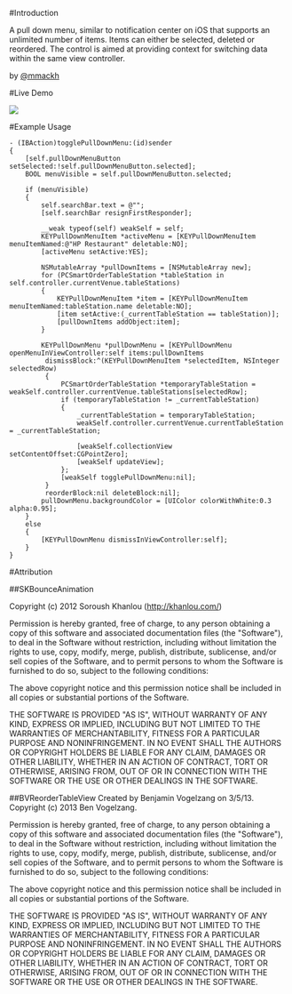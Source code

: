#Introduction

A pull down menu, similar to notification center on iOS that supports an unlimited number of items. Items can either be selected, deleted or reordered. The control is aimed at providing context for switching data within the same view controller.

by [@mmackh](https://twitter.com/mmackh)

#Live Demo

![](https://raw.githubusercontent.com/mmackh/KEYPullDownMenu/master/demo.gif)

#Example Usage

```
- (IBAction)togglePullDownMenu:(id)sender
{
    [self.pullDownMenuButton setSelected:!self.pullDownMenuButton.selected];
    BOOL menuVisible = self.pullDownMenuButton.selected;
    
    if (menuVisible)
    {
        self.searchBar.text = @"";
        [self.searchBar resignFirstResponder];
        
        __weak typeof(self) weakSelf = self;
        KEYPullDownMenuItem *activeMenu = [KEYPullDownMenuItem menuItemNamed:@"HP Restaurant" deletable:NO];
        [activeMenu setActive:YES];
        
        NSMutableArray *pullDownItems = [NSMutableArray new];
        for (PCSmartOrderTableStation *tableStation in self.controller.currentVenue.tableStations)
        {
            KEYPullDownMenuItem *item = [KEYPullDownMenuItem menuItemNamed:tableStation.name deletable:NO];
            [item setActive:(_currentTableStation == tableStation)];
            [pullDownItems addObject:item];
        }
        
        KEYPullDownMenu *pullDownMenu = [KEYPullDownMenu openMenuInViewController:self items:pullDownItems
         dismissBlock:^(KEYPullDownMenuItem *selectedItem, NSInteger selectedRow)
         {
             PCSmartOrderTableStation *temporaryTableStation = weakSelf.controller.currentVenue.tableStations[selectedRow];
             if (temporaryTableStation != _currentTableStation)
             {
                 _currentTableStation = temporaryTableStation;
                 weakSelf.controller.currentVenue.currentTableStation = _currentTableStation;
                 
                 [weakSelf.collectionView setContentOffset:CGPointZero];
                 [weakSelf updateView];
             };
             [weakSelf togglePullDownMenu:nil];
         }
         reorderBlock:nil deleteBlock:nil];
        pullDownMenu.backgroundColor = [UIColor colorWithWhite:0.3 alpha:0.95];
    }
    else
    {
        [KEYPullDownMenu dismissInViewController:self];
    }
}
```

#Attribution

##SKBounceAnimation

Copyright (c) 2012 Soroush Khanlou (http://khanlou.com/)

Permission is hereby granted, free of charge, to any person obtaining a copy of this software and associated documentation files (the "Software"), to deal in the Software without restriction, including without limitation the rights to use, copy, modify, merge, publish, distribute, sublicense, and/or sell copies of the Software, and to permit persons to whom the Software is furnished to do so, subject to the following conditions:

The above copyright notice and this permission notice shall be included in all copies or substantial portions of the Software.

THE SOFTWARE IS PROVIDED "AS IS", WITHOUT WARRANTY OF ANY KIND, EXPRESS OR IMPLIED, INCLUDING BUT NOT LIMITED TO THE WARRANTIES OF MERCHANTABILITY, FITNESS FOR A PARTICULAR PURPOSE AND NONINFRINGEMENT. IN NO EVENT SHALL THE AUTHORS OR COPYRIGHT HOLDERS BE LIABLE FOR ANY CLAIM, DAMAGES OR OTHER LIABILITY, WHETHER IN AN ACTION OF CONTRACT, TORT OR OTHERWISE, ARISING FROM, OUT OF OR IN CONNECTION WITH THE SOFTWARE OR THE USE OR OTHER DEALINGS IN THE SOFTWARE.

##BVReorderTableView
 Created by Benjamin Vogelzang on 3/5/13.
  Copyright (c) 2013 Ben Vogelzang.

  Permission is hereby granted, free of charge, to any person obtaining a copy
  of this software and associated documentation files (the "Software"), to deal
  in the Software without restriction, including without limitation the rights
  to use, copy, modify, merge, publish, distribute, sublicense, and/or sell
  copies of the Software, and to permit persons to whom the Software is
  furnished to do so, subject to the following conditions:

  The above copyright notice and this permission notice shall be included in
  all copies or substantial portions of the Software.

  THE SOFTWARE IS PROVIDED "AS IS", WITHOUT WARRANTY OF ANY KIND, EXPRESS OR
  IMPLIED, INCLUDING BUT NOT LIMITED TO THE WARRANTIES OF MERCHANTABILITY,
  FITNESS FOR A PARTICULAR PURPOSE AND NONINFRINGEMENT. IN NO EVENT SHALL THE
  AUTHORS OR COPYRIGHT HOLDERS BE LIABLE FOR ANY CLAIM, DAMAGES OR OTHER
  LIABILITY, WHETHER IN AN ACTION OF CONTRACT, TORT OR OTHERWISE, ARISING FROM,
  OUT OF OR IN CONNECTION WITH THE SOFTWARE OR THE USE OR OTHER DEALINGS IN
  THE SOFTWARE.
